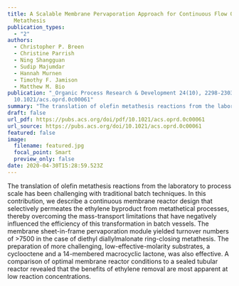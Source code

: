```yaml
---
title: A Scalable Membrane Pervaporation Approach for Continuous Flow Olefin
  Metathesis
publication_types:
  - "2"
authors:
  - Christopher P. Breen
  - Christine Parrish
  - Ning Shangguan
  - Sudip Majumdar
  - Hannah Murnen
  - Timothy F. Jamison
  - Matthew M. Bio
publication: "_Organic Process Research & Development 24(10), 2298-2303_, DOI:
  10.1021/acs.oprd.0c00061"
summary: "The translation of olefin metathesis reactions from the laboratory to process scale has been challenging with traditional batch techniques. In this contribution, we describe a continuous membrane reactor design that selectively permeates the ethylene byproduct from metathetical processes, thereby overcoming the mass-transport limitations that have negatively influenced the efficiency of this transformation in batch vessels. The membrane sheet-in-frame pervaporation module yielded turnover numbers of >7500 in the case of diethyl diallylmalonate ring-closing metathesis. The preparation of more challenging, low-effective-molarity substrates, a cyclooctene and a 14-membered macrocyclic lactone, was also effective. A comparison of optimal membrane reactor conditions to a sealed tubular reactor revealed that the benefits of ethylene removal are most apparent at low reaction concentrations."
draft: false
url_pdf: https://pubs.acs.org/doi/pdf/10.1021/acs.oprd.0c00061
url_source: https://pubs.acs.org/doi/10.1021/acs.oprd.0c00061
featured: false
image:
  filename: featured.jpg
  focal_point: Smart
  preview_only: false
date: 2020-04-30T15:28:59.523Z
---
```

  The translation of olefin metathesis reactions from the laboratory to process scale has been challenging with traditional batch techniques. In this contribution, we describe a continuous membrane reactor design that selectively permeates the ethylene byproduct from metathetical processes, thereby overcoming the mass-transport limitations that have negatively influenced the efficiency of this transformation in batch vessels. The membrane sheet-in-frame pervaporation module yielded turnover numbers of >7500 in the case of diethyl diallylmalonate ring-closing metathesis. The preparation of more challenging, low-effective-molarity substrates, a cyclooctene and a 14-membered macrocyclic lactone, was also effective. A comparison of optimal membrane reactor conditions to a sealed tubular reactor revealed that the benefits of ethylene removal are most apparent at low reaction concentrations.
